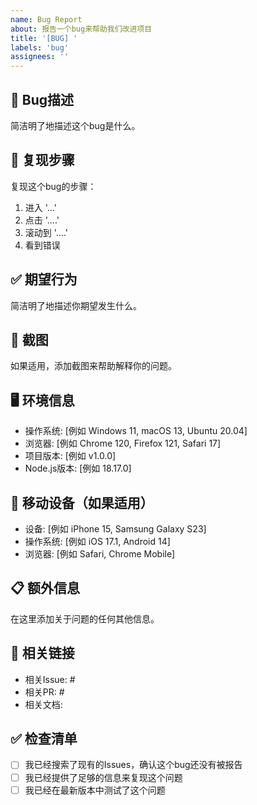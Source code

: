 ```yaml
---
name: Bug Report
about: 报告一个bug来帮助我们改进项目
title: '[BUG] '
labels: 'bug'
assignees: ''
---
```


## 🐛 Bug描述
简洁明了地描述这个bug是什么。

## 🔄 复现步骤
复现这个bug的步骤：
1. 进入 '...'
2. 点击 '....'
3. 滚动到 '....'
4. 看到错误

## ✅ 期望行为
简洁明了地描述你期望发生什么。

## 📸 截图
如果适用，添加截图来帮助解释你的问题。

## 🖥️ 环境信息
 - 操作系统: [例如 Windows 11, macOS 13, Ubuntu 20.04]
 - 浏览器: [例如 Chrome 120, Firefox 121, Safari 17]
 - 项目版本: [例如 v1.0.0]
 - Node.js版本: [例如 18.17.0]

## 📱 移动设备（如果适用）
 - 设备: [例如 iPhone 15, Samsung Galaxy S23]
 - 操作系统: [例如 iOS 17.1, Android 14]
 - 浏览器: [例如 Safari, Chrome Mobile]

## 📋 额外信息
在这里添加关于问题的任何其他信息。

## 🔗 相关链接
- 相关Issue: #
- 相关PR: #
- 相关文档: 

## ✅ 检查清单
- [ ] 我已经搜索了现有的Issues，确认这个bug还没有被报告
- [ ] 我已经提供了足够的信息来复现这个问题
- [ ] 我已经在最新版本中测试了这个问题
